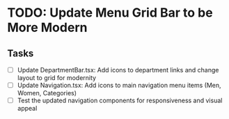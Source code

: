 # TODO: Update Menu Grid Bar to be More Modern

## Tasks
- [ ] Update DepartmentBar.tsx: Add icons to department links and change layout to grid for modernity
- [ ] Update Navigation.tsx: Add icons to main navigation menu items (Men, Women, Categories)
- [ ] Test the updated navigation components for responsiveness and visual appeal
